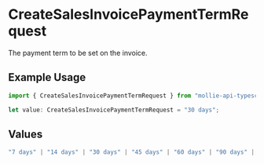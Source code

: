 # CreateSalesInvoicePaymentTermRequest

The payment term to be set on the invoice.

## Example Usage

```typescript
import { CreateSalesInvoicePaymentTermRequest } from "mollie-api-typescript/models/operations";

let value: CreateSalesInvoicePaymentTermRequest = "30 days";
```

## Values

```typescript
"7 days" | "14 days" | "30 days" | "45 days" | "60 days" | "90 days" | "120 days"
```